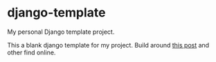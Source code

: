 # django-template

My personal Django template project.

This a blank django template for my project. Build
around [this post](https://victoria.dev/blog/my-django-project-best-practices-for-happy-developers/) and other find
online.
